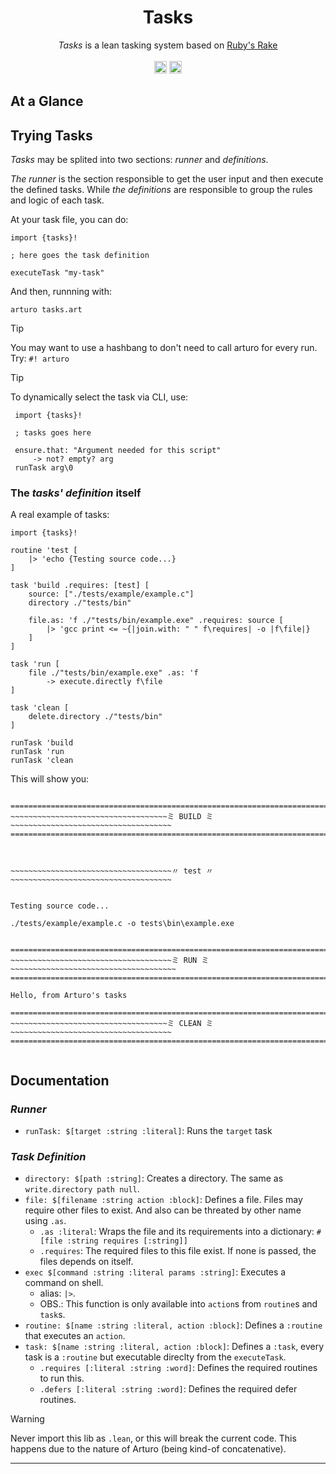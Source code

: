 <h1 align="center">
    Tasks
</h1>

<p align="center">
    <i>Tasks</i> is a lean tasking system based on 
    <a href="https://github.com/ruby/rake">
    Ruby's Rake
    </a>
    <br><br>
    <img 
        alt="Arturo logo" 
        width="20" 
        src="https://github.com/arturo-lang/arturo/raw/master/docs/images/logo.png#gh-light-mode-only"
    />
    <img 
        alt="Arturo logo" 
        width="20" 
        src="https://github.com/arturo-lang/arturo/raw/master/docs/images/logo-lightgray.png#gh-dark-mode-only" 
    />
</p>

## At a Glance

<!-- <p align="center">
<img 
    alt="Running Tasks from terminal"
    width="720"
    src="./docs/running tasks screenshot.png"
/>
</p> -->

## Trying Tasks

*Tasks* may be splited into two sections: *runner* and *definitions*.

*The runner* is the section responsible to get the user input and then execute the defined tasks.
While *the definitions* are responsible to group the rules and logic of each task.


At your task file, you can do:

```art
import {tasks}!

; here goes the task definition

executeTask "my-task"
```

And then, runnning with:

```
arturo tasks.art
```

> [!TIP] 
> You may want to use a hashbang to don't need to call arturo for every run.
> Try: `#! arturo`

> [!TIP]
> To dynamically select the task via CLI, use:
> ```art
>  import {tasks}!
>  
>  ; tasks goes here
> 
>  ensure.that: "Argument needed for this script" 
>      -> not? empty? arg
>  runTask arg\0
> ```

### The *tasks' definition* itself

A real example of tasks:

```art
import {tasks}!

routine 'test [
    |> 'echo {Testing source code...}
]

task 'build .requires: [test] [
    source: ["./tests/example/example.c"]
    directory ./"tests/bin"

    file.as: 'f ./"tests/bin/example.exe" .requires: source [
        |> 'gcc print <= ~{|join.with: " " f\requires| -o |f\file|}
    ]
]

task 'run [
    file ./"tests/bin/example.exe" .as: 'f 
        -> execute.directly f\file
]

task 'clean [
    delete.directory ./"tests/bin"
]

runTask 'build
runTask 'run
runTask 'clean
```

This will show you:

```

==================================================================================
~~~~~~~~~~~~~~~~~~~~~~~~~~~~~~~~~~~ミ BUILD ミ~~~~~~~~~~~~~~~~~~~~~~~~~~~~~~~~~~~~
==================================================================================



~~~~~~~~~~~~~~~~~~~~~~~~~~~~~~~~~~~~〃 test 〃~~~~~~~~~~~~~~~~~~~~~~~~~~~~~~~~~~~~


Testing source code...

./tests/example/example.c -o tests\bin\example.exe


==================================================================================
~~~~~~~~~~~~~~~~~~~~~~~~~~~~~~~~~~~~ミ RUN ミ~~~~~~~~~~~~~~~~~~~~~~~~~~~~~~~~~~~~~
==================================================================================

Hello, from Arturo's tasks

==================================================================================
~~~~~~~~~~~~~~~~~~~~~~~~~~~~~~~~~~~ミ CLEAN ミ~~~~~~~~~~~~~~~~~~~~~~~~~~~~~~~~~~~~
==================================================================================


``` 

## Documentation

### *Runner*
- `runTask: $[target :string :literal]`:
    Runs the `target` task

### *Task Definition*
- `directory: $[path :string]`:
    Creates a directory. The same as `write.directory path null`.
- `file: $[filename :string action :block]`:
    Defines a file. Files may require other files to exist. And also can be threated by other name using `.as`.
    - `.as :literal`:
        Wraps the file and its requirements into a dictionary: `#[file :string requires [:string]]`
    - `.requires`:
        The required files to this file exist. If none is passed, the files depends on itself.
- `exec $[command :string :literal params :string]`:
    Executes a command on shell.
    - alias: `|>`.
    - OBS.: This function is only available into `action`s from `routine`s and `task`s.
- `routine: $[name :string :literal, action :block]`:
    Defines a `:routine` that executes an `action`.
- `task: $[name :string :literal, action :block]`:
    Defines a `:task`, every task is a `:routine` but executable direclty from the `executeTask`.
    - `.requires [:literal :string :word]`:
        Defines the required routines to run this.
    - `.defers [:literal :string :word]`:
        Defines the required defer routines.


> [!WARNING]
> Never import this lib as `.lean`, or this will break the current code.
> This happens due to the nature of Arturo (being kind-of concatenative).

---